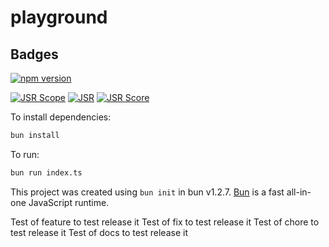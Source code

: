 # playground

## Badges

[![npm version](https://img.shields.io/npm/v/@mainqueueio/playground?color=cb0000&logo=npm)](https://www.npmjs.com/package/@mainqueueio/playground)

[![JSR Scope](https://jsr.io/badges/@mainqueueio)](https://jsr.io/@mainqueueio)
[![JSR](https://jsr.io/badges/@mainqueueio/playground)](https://jsr.io/@mainqueueio/playground)
[![JSR Score](https://jsr.io/badges/@mainqueueio/playground/score)](https://jsr.io/@mainqueueio/playground)

To install dependencies:

```bash
bun install
```

To run:

```bash
bun run index.ts
```

This project was created using `bun init` in bun v1.2.7. [Bun](https://bun.sh) is a fast all-in-one JavaScript runtime.

Test of feature to test release it
Test of fix to test release it
Test of chore to test release it
Test of docs to test release it
